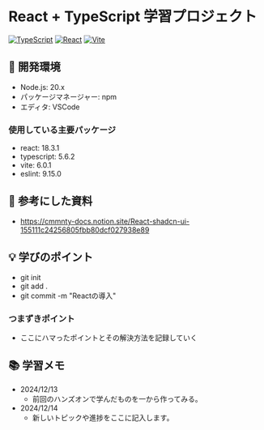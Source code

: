 # React + TypeScript 学習プロジェクト

[![TypeScript](https://img.shields.io/badge/TypeScript-5.6.2-blue)](https://www.typescriptlang.org/)
[![React](https://img.shields.io/badge/React-18.3.1-61dafb)](https://reactjs.org/)
[![Vite](https://img.shields.io/badge/Vite-6.0.1-646cff)](https://vitejs.dev/)

## 🔧 開発環境

- Node.js: 20.x
- パッケージマネージャー: npm
- エディタ: VSCode

### 使用している主要パッケージ

- react: 18.3.1
- typescript: 5.6.2
- vite: 6.0.1
- eslint: 9.15.0

## 📖 参考にした資料

- https://cmmnty-docs.notion.site/React-shadcn-ui-155111c24256805fbb80dcf027938e89

## 💡 学びのポイント

- git init
- git add .
- git commit -m "Reactの導入"


### つまずきポイント

- ここにハマったポイントとその解決方法を記録していく

## 📚 学習メモ

- 2024/12/13 
  - 前回のハンズオンで学んだものを一から作ってみる。
- 2024/12/14 
  - 新しいトピックや進捗をここに記入します。